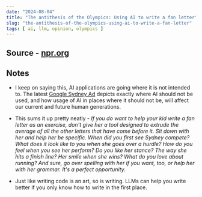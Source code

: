 ```yaml
---
date: "2024-08-04"
title: "The antithesis of the Olympics: Using AI to write a fan letter"
slug: "the-antithesis-of-the-olympics-using-ai-to-write-a-fan-letter"
tags: [ ai, llm, opinion, olympics ]
---
```




## Source - [npr.org][1]

## Notes
* I keep on saying this, AI applications are going where it is not intended to. The latest [Google Sydney Ad][2] depicts exactly where AI should not be used, and how usage of AI in places where it should not be, will affect our current and future human generations.
* This sums it up pretty neatly - _If you do want to help your kid write a fan letter as an exercise, don't give her a tool designed to extrude the average of all the other letters that have come before it. Sit down with her and help her be specific. When did you first see Sydney compete? What does it look like to you when she goes over a hurdle? How do you feel when you see her perform? Do you like her stance? The way she hits a finish line? Her smile when she wins? What do you love about running? And sure, go over spelling with her if you want, too, or help her with her grammar. It's a perfect opportunity._
* Just like writing code is an art, so is writing. LLMs can help you write better if you only know how to write in the first place.



  [1]: https://www.npr.org/2024/07/30/nx-s1-5056201/google-olympics-ai-ad
  [2]: https://www.youtube.com/watch?v=NgtHJKn0Mck
